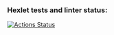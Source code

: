 ### Hexlet tests and linter status:
[![Actions Status](https://github.com/IxxyDev/java-project-lvl1/workflows/hexlet-check/badge.svg)](https://github.com/IxxyDev/java-project-lvl1/actions)